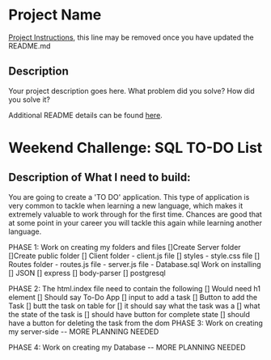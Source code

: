 # Project Name

[Project Instructions](./INSTRUCTIONS.md), this line may be removed once you have updated the README.md

## Description

Your project description goes here. What problem did you solve? How did you solve it?

Additional README details can be found [here](https://github.com/PrimeAcademy/readme-template/blob/master/README.md).


# Weekend Challenge: SQL TO-DO List 

## Description of What I need to build:

You are going to create a 'TO DO' application. This type of application is very common to tackle when learning a new language, which makes it extremely valuable to work through for the first time. Chances are good that at some point in your career you will tackle this again while learning another language.


PHASE 1:
    Work on creating my folders and files 
        []Create Server folder
            []Create public folder
                [] Client folder 
                    - client.js file
                [] styles
                    - style.css file
            [] Routes folder
                - routes.js file
        - server.js file 
        - Database.sql
    Work on installing 
        [] JSON 
        [] express 
        [] body-parser
        [] postgresql

PHASE 2:
    The html.index file need to contain the following 
        [] Would need h1 element 
            [] Should say To-Do App
        [] input to add a task 
        [] Button to add the Task 
        [] butt the task on table for 
            [] it should say what the task was a
            [] what the state of the task is
            [] should have button for complete state
            [] should have a button for deleting the task from the dom 
PHASE 3:
    Work on creating my server-side -- MORE PLANNING NEEDED

PHASE 4:
    Work on creating my Database -- MORE PLANNING NEEDED




